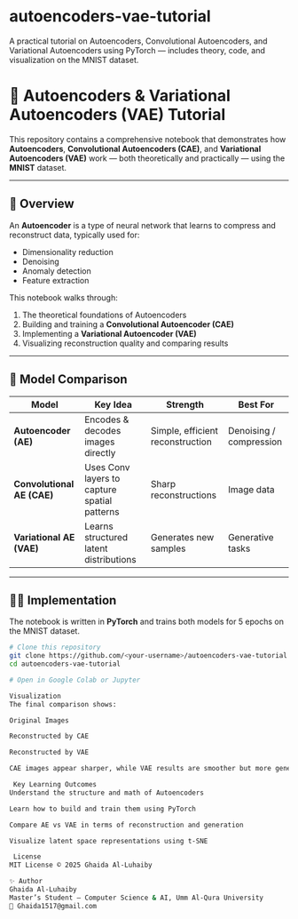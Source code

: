# autoencoders-vae-tutorial
 A practical tutorial on Autoencoders, Convolutional Autoencoders, and Variational Autoencoders using PyTorch — includes theory, code, and visualization on the MNIST dataset.

# 🧠 Autoencoders & Variational Autoencoders (VAE) Tutorial

This repository contains a comprehensive notebook that demonstrates how **Autoencoders**, **Convolutional Autoencoders (CAE)**, and **Variational Autoencoders (VAE)** work — both theoretically and practically — using the **MNIST** dataset.

---

## 📘 Overview

An **Autoencoder** is a type of neural network that learns to compress and reconstruct data, typically used for:
- Dimensionality reduction
- Denoising
- Anomaly detection
- Feature extraction

This notebook walks through:
1. The theoretical foundations of Autoencoders  
2. Building and training a **Convolutional Autoencoder (CAE)**  
3. Implementing a **Variational Autoencoder (VAE)**  
4. Visualizing reconstruction quality and comparing results  

---

## 🧩 Model Comparison

| Model | Key Idea | Strength | Best For |
|-------|-----------|-----------|-----------|
| **Autoencoder (AE)** | Encodes & decodes images directly | Simple, efficient reconstruction | Denoising / compression |
| **Convolutional AE (CAE)** | Uses Conv layers to capture spatial patterns | Sharp reconstructions | Image data |
| **Variational AE (VAE)** | Learns structured latent distributions | Generates new samples | Generative tasks |

---

## 🧑‍💻 Implementation

The notebook is written in **PyTorch** and trains both models for 5 epochs on the MNIST dataset.

```bash
# Clone this repository
git clone https://github.com/<your-username>/autoencoders-vae-tutorial.git
cd autoencoders-vae-tutorial

# Open in Google Colab or Jupyter

Visualization
The final comparison shows:

Original Images

Reconstructed by CAE

Reconstructed by VAE

CAE images appear sharper, while VAE results are smoother but more generative.

 Key Learning Outcomes
Understand the structure and math of Autoencoders

Learn how to build and train them using PyTorch

Compare AE vs VAE in terms of reconstruction and generation

Visualize latent space representations using t-SNE

 License
MIT License © 2025 Ghaida Al-Luhaiby

✨ Author
Ghaida Al-Luhaiby
Master’s Student — Computer Science & AI, Umm Al-Qura University
📧 Ghaida1517@gmail.com
